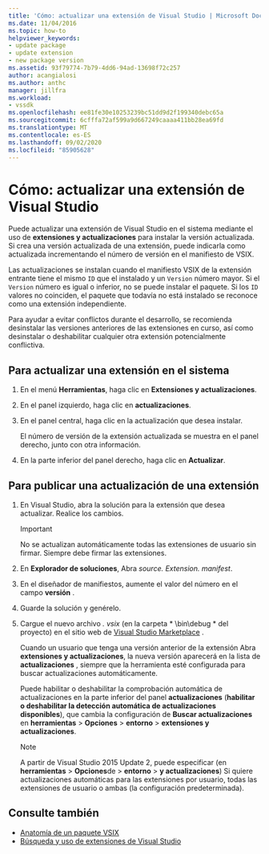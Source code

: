 ```yaml
---
title: 'Cómo: actualizar una extensión de Visual Studio | Microsoft Docs'
ms.date: 11/04/2016
ms.topic: how-to
helpviewer_keywords:
- update package
- update extension
- new package version
ms.assetid: 93f79774-7b79-4dd6-94ad-13698f72c257
author: acangialosi
ms.author: anthc
manager: jillfra
ms.workload:
- vssdk
ms.openlocfilehash: ee81fe30e10253239bc51dd9d2f199340debc65a
ms.sourcegitcommit: 6cfffa72af599a9d667249caaaa411bb28ea69fd
ms.translationtype: MT
ms.contentlocale: es-ES
ms.lasthandoff: 09/02/2020
ms.locfileid: "85905628"
---
```

# <a name="how-to-update-a-visual-studio-extension"></a>Cómo: actualizar una extensión de Visual Studio
Puede actualizar una extensión de Visual Studio en el sistema mediante el uso de **extensiones y actualizaciones** para instalar la versión actualizada. Si crea una versión actualizada de una extensión, puede indicarla como actualizada incrementando el número de versión en el manifiesto de VSIX.

 Las actualizaciones se instalan cuando el manifiesto VSIX de la extensión entrante tiene el mismo `ID` que el instalado y un `Version` número mayor. Si el `Version` número es igual o inferior, no se puede instalar el paquete. Si los `ID` valores no coinciden, el paquete que todavía no está instalado se reconoce como una extensión independiente.

 Para ayudar a evitar conflictos durante el desarrollo, se recomienda desinstalar las versiones anteriores de las extensiones en curso, así como desinstalar o deshabilitar cualquier otra extensión potencialmente conflictiva.

## <a name="to-update-an-extension-on-your-system"></a>Para actualizar una extensión en el sistema

1. En el menú **Herramientas**, haga clic en **Extensiones y actualizaciones**.

2. En el panel izquierdo, haga clic en **actualizaciones**.

3. En el panel central, haga clic en la actualización que desea instalar.

     El número de versión de la extensión actualizada se muestra en el panel derecho, junto con otra información.

4. En la parte inferior del panel derecho, haga clic en **Actualizar**.

## <a name="to-publish-an-update-of-an-extension"></a>Para publicar una actualización de una extensión

1. En Visual Studio, abra la solución para la extensión que desea actualizar. Realice los cambios.

    > [!IMPORTANT]
    > No se actualizan automáticamente todas las extensiones de usuario sin firmar. Siempre debe firmar las extensiones.

2. En **Explorador de soluciones**, Abra *source. Extension. manifest*.

3. En el diseñador de manifiestos, aumente el valor del número en el campo **versión** .

4. Guarde la solución y genérelo.

5. Cargue el nuevo archivo *. vsix* (en la carpeta * \bin\debug \* del proyecto) en el sitio web de [Visual Studio Marketplace](https://marketplace.visualstudio.com/vs) .

     Cuando un usuario que tenga una versión anterior de la extensión Abra **extensiones y actualizaciones**, la nueva versión aparecerá en la lista de **actualizaciones** , siempre que la herramienta esté configurada para buscar actualizaciones automáticamente.

     Puede habilitar o deshabilitar la comprobación automática de actualizaciones en la parte inferior del panel **actualizaciones** (**habilitar o deshabilitar la detección automática de actualizaciones disponibles**), que cambia la configuración de **Buscar actualizaciones** en **herramientas**  >  **Opciones**  >  **entorno**  >  **extensiones y actualizaciones**.

    > [!NOTE]
    > A partir de Visual Studio 2015 Update 2, puede especificar (en **herramientas**  >  **Opciones**de  >  **entorno**  >  **y actualizaciones**) Si quiere actualizaciones automáticas para las extensiones por usuario, todas las extensiones de usuario o ambas (la configuración predeterminada).

## <a name="see-also"></a>Consulte también
- [Anatomía de un paquete VSIX](../extensibility/anatomy-of-a-vsix-package.md)
- [Búsqueda y uso de extensiones de Visual Studio](../ide/finding-and-using-visual-studio-extensions.md)

